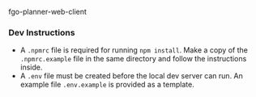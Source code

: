 fgo-planner-web-client

### Dev Instructions
- A `.npmrc` file is required for running `npm install`. Make a copy of the `.npmrc.example` file in the same directory and follow the instructions inside.
- A `.env` file must be created before the local dev server can run. An example file `.env.example` is provided as a template.
